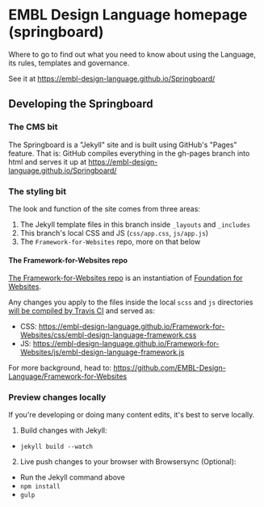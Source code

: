 # EMBL Design Language homepage (springboard)
Where to go to find out what you need to know about using the Language, its rules, templates and governance.

See it at https://embl-design-language.github.io/Springboard/

## Developing the Springboard

### The CMS bit

The Springboard is a "Jekyll" site and is built using GitHub's "Pages" feature. That is: GitHub compiles everything in the gh-pages branch into html and serves it up at https://embl-design-language.github.io/Springboard/

### The styling bit

The look and function of the site comes from three areas:

1. The Jekyll template files in this branch inside `_layouts` and `_includes`
2. This branch's local CSS and JS (`css/app.css`, `js/app.js`)
3. The `Framework-for-Websites` repo, more on that below

#### The Framework-for-Websites repo

<a href="https://github.com/EMBL-Design-Language/Framework-for-Websites">The Framework-for-Websites repo</a> is an instantiation of <a href="https://github.com/zurb/foundation-sites">Foundation for Websites</a>.

Any changes you apply to the files inside the local `scss` and `js` directories <a href="https://travis-ci.org/EMBL-Design-Language/Framework-for-Websites">will be compiled by Travis CI</a> and served as:
- CSS: https://embl-design-language.github.io/Framework-for-Websites/css/embl-design-language-framework.css
- JS: https://embl-design-language.github.io/Framework-for-Websites/js/embl-design-language-framework.js

For more background, head to: https://github.com/EMBL-Design-Language/Framework-for-Websites

### Preview changes locally

If you're developing or doing many content edits, it's best to serve locally.

1. Build changes with Jekyll:
  - `jekyll build --watch`
2. Live push changes to your browser with Browsersync (Optional):
  - Run the Jekyll command above
  - `npm install`
  - `gulp`
